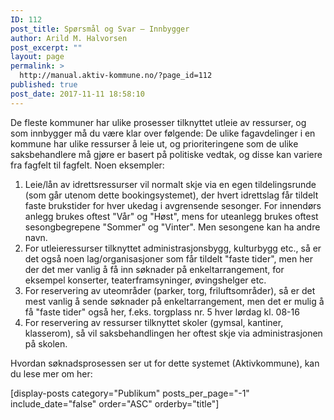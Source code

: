 ```yaml
---
ID: 112
post_title: Spørsmål og Svar – Innbygger
author: Arild M. Halvorsen
post_excerpt: ""
layout: page
permalink: >
  http://manual.aktiv-kommune.no/?page_id=112
published: true
post_date: 2017-11-11 18:58:10
---
```

De fleste kommuner har ulike prosesser tilknyttet utleie av ressurser, og som innbygger må du være klar over følgende: De ulike fagavdelinger i en kommune har ulike ressurser å leie ut, og prioriteringene som de ulike saksbehandlere må gjøre er basert på politiske vedtak, og disse kan variere fra fagfelt til fagfelt. Noen eksempler:
1. Leie/lån av idrettsressurser vil normalt skje via en egen tildelingsrunde (som går utenom dette bookingsystemet), der hvert idrettslag får tildelt faste brukstider for hver ukedag i avgrensende sesonger. For innendørs anlegg brukes oftest "Vår" og "Høst", mens for uteanlegg brukes oftest sesongbegrepene "Sommer" og "Vinter". Men sesongene kan ha andre navn.
2. For utleieressurser tilknyttet administrasjonsbygg, kulturbygg etc., så er det også noen lag/organisasjoner som får tildelt "faste tider", men her der det mer vanlig å få inn søknader på enkeltarrangement, for eksempel konserter, teaterframsyninger, øvingshelger etc.
3. For reservering av uteområder (parker, torg, friluftsområder), så er det mest vanlig å sende søknader på enkeltarrangement, men det er mulig å få "faste tider" også her, f.eks. torgplass nr. 5 hver lørdag kl. 08-16
4. For reservering av ressurser tilknyttet skoler (gymsal, kantiner, klasserom), så vil saksbehandlingen her oftest skje via administrasjonen på skolen.

Hvordan søknadsprosessen ser ut for dette systemet (Aktivkommune), kan du lese mer om her:

[display-posts category="Publikum" posts_per_page="-1" include_date="false" order="ASC" orderby="title"]